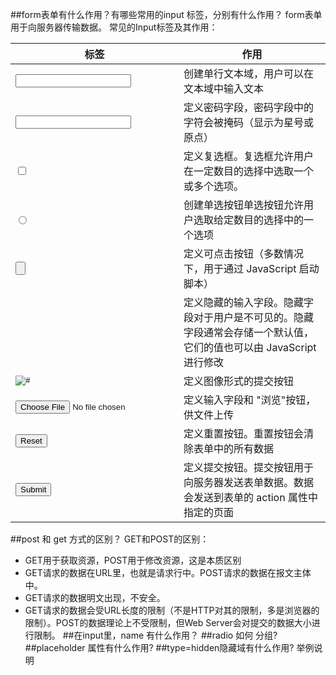 ##form表单有什么作用？有哪些常用的input 标签，分别有什么作用？
form表单用于向服务器传输数据。
常见的Input标签及其作用：

|标签|作用|
|------|-------|
|<input type="text" />|创建单行文本域，用户可以在文本域中输入文本|
|<input type="password" />|定义密码字段，密码字段中的字符会被掩码（显示为星号或原点）|
|<input type="checkbox" />|定义复选框。复选框允许用户在一定数目的选择中选取一个或多个选项。|
|<input type="radio" />|创建单选按钮单选按钮允许用户选取给定数目的选择中的一个选项|
|<input type="button" />|定义可点击按钮（多数情况下，用于通过 JavaScript 启动脚本）|
|<input type="hidden" />|定义隐藏的输入字段。隐藏字段对于用户是不可见的。隐藏字段通常会存储一个默认值，它们的值也可以由 JavaScript 进行修改|
|<input type="image" src="#" alt="#" />|定义图像形式的提交按钮|
|<input type="file" />|定义输入字段和 "浏览"按钮，供文件上传|
|<input type="reset" />| 定义重置按钮。重置按钮会清除表单中的所有数据|
|<input type="submit" />|定义提交按钮。提交按钮用于向服务器发送表单数据。数据会发送到表单的 action 属性中指定的页面|

##post 和 get 方式的区别？
GET和POST的区别：
* GET用于获取资源，POST用于修改资源，这是本质区别
* GET请求的数据在URL里，也就是请求行中。POST请求的数据在报文主体中。
* GET请求的数据明文出现，不安全。
* GET请求的数据会受URL长度的限制（不是HTTP对其的限制，多是浏览器的限制）。POST的数据理论上不受限制，但Web Server会对提交的数据大小进行限制。
##在input里，name 有什么作用？
##radio 如何 分组?
##placeholder 属性有什么作用?
##type=hidden隐藏域有什么作用? 举例说明